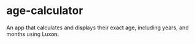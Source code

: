 # age-calculator
An app that calculates and displays their exact age, including years, and months using Luxon.
